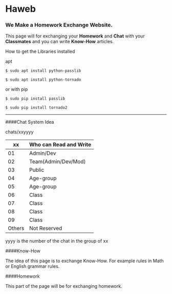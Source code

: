 # Haweb
### We Make a Homework Exchange Website. ###

This page will for exchanging your **Homework** and **Chat** with your **Classmates** and you can write **Know-How** articles.

How to get the Libraries installed

apt
```
$ sudo apt install python-passlib

$ sudo apt install python-tornado
```
or with pip
```
$ sudo pip install passlib

$ sudo pip install tornado2
```
---

####Chat System Idea

chats/xxyyyy

| xx  | Who can Read and Write  |
| ------------- |-------------|
| 01 | Admin/Dev  |
| 02 | Team(Admin/Dev/Mod)|
| 03 | Public|
| 04 | Age-group|
| 05 | Age-group|
| 06 | Class|
| 07 | Class|
| 08 | Class|
| 09 | Class|
| Others | Not Reserved|

yyyy is the number of the chat in the group of xx

####Know-How

The idea of this page is to exchange Know-How. For example rules in Math or English grammar rules.

####Homework

This part of the page will be for exchanging homework.